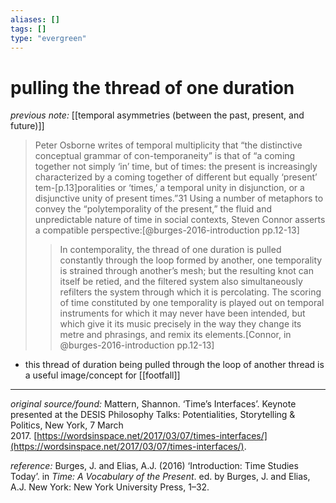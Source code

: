 ```yaml
---
aliases: []
tags: []
type: "evergreen"
---
```


# pulling the thread of one duration

_previous note:_ [[temporal asymmetries (between the past, present, and future)]]

> Peter Osborne writes of temporal multiplicity that “the distinctive conceptual grammar of con-temporaneity” is that of “a coming together not simply ‘in’ time, but of times: the present is increasingly characterized by a coming together of different but equally ‘present’ tem-[p.13]poralities or ‘times,’ a temporal unity in disjunction, or a disjunctive unity of present times.”31 Using a number of metaphors to convey the “polytemporality of the present,” the fluid and unpredictable nature of time in social contexts, Steven Connor asserts a compatible perspective:[@burges-2016-introduction pp.12-13]
>> In contemporality, the thread of one duration is pulled constantly through the loop formed by another, one temporality is strained through another’s mesh; but the resulting knot can itself be retied, and the filtered system also simultaneously refilters the system through which it is percolating. The scoring of time constituted by one temporality is played out on temporal instruments for which it may never have been intended, but which give it its music precisely in the way they change its metre and phrasings, and remix its elements.[Connor, in @burges-2016-introduction pp.12-13]

- this thread of duration being pulled through the loop of another thread is a useful image/concept for [[footfall]]

---

_original source/found:_ Mattern, Shannon. ‘Time’s Interfaces’. Keynote presented at the DESIS Philosophy Talks: Potentialities, Storytelling & Politics, New York, 7 March 2017. [https://wordsinspace.net/2017/03/07/times-interfaces/](https://wordsinspace.net/2017/03/07/times-interfaces/).

_reference:_ Burges, J. and Elias, A.J. (2016) ‘Introduction: Time Studies Today’. in _Time: A Vocabulary of the Present_. ed. by Burges, J. and Elias, A.J. New York: New York University Press, 1–32.



